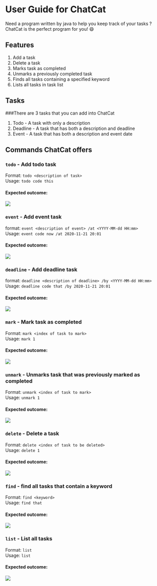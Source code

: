 # User Guide for ChatCat
Need a program written by java to help you keep track of your tasks ? ChatCat is the perfect program for you! 😄

## Features 
1. Add a task
2. Delete a task
3. Marks task as completed
4. Unmarks a previously completed task
5. Finds all tasks containing a specified keyword
6. Lists all tasks in task list

## Tasks
###There are 3 tasks that you can add into ChatCat
1. Todo - A task with only a description
2. Deadline - A task that has both a description and deadline
3. Event - A task that has both a description and event date

## Commands ChatCat offers
### `todo` - Add todo task
Format: `todo <description of task>`  
Usage: `todo code this`  
#### Expected outcome:
![](images/todo.png)

### `event` - Add event task
format: `event <description of event> /at <YYYY-MM-dd HH:mm>`  
Usage: `event code now /at 2020-11-21 20:01`  
#### Expected outcome:
![](images/event.png)

### `deadline` - Add deadline task
format: `deadline <description of deadline> /by <YYYY-MM-dd HH:mm>`  
Usage: `deadline code that /by 2020-11-21 20:01`  
#### Expected outcome:
![](images/deadline.png)

### `mark` - Mark task as completed
Format: `mark <index of task to mark>`  
Usage: `mark 1`  
#### Expected outcome:
![](images/mark.png)

### `unmark` - Unmarks task that was previously marked as completed
Format: `unmark <index of task to mark>`  
Usage: `unmark 1`  
#### Expected outcome:
![](images/unmark.png)

### `delete` - Delete a task
Format: `delete <index of task to be deleted>`  
Usage: `delete 1`  
#### Expected outcome:
![](images/delete.png)

### `find` - find all tasks that contain a keyword
Format: `find <keyword>`  
Usage: `find that`  
#### Expected outcome:  
![](images/find.png)

### `list` - List all tasks
Format: `list`  
Usage: `list`  
#### Expected outcome:
![](images/list.png)

